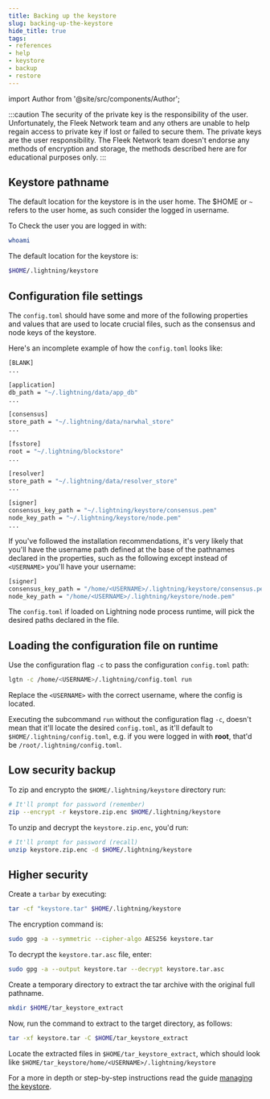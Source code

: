 ```yaml
---
title: Backing up the keystore
slug: backing-up-the-keystore
hide_title: true
tags:
- references
- help
- keystore
- backup
- restore
---
```


<!--
  The following import is intentional (see partial <CheckoutCommitWarning />)
-->
import Author from '@site/src/components/Author';

:::caution
The security of the private key is the responsibility of the user. Unfortunately, the Fleek Network team and any others are unable to help regain access to private key if lost or failed to secure them. The private keys are the user responsibility. The Fleek Network team doesn't endorse any methods of encryption and storage, the methods described here are for educational purposes only.
:::

## Keystore pathname

The default location for the keystore is in the user home. The $HOME or `~` refers to the user home, as such consider the logged in username.

To Check the user you are logged in with:

```sh
whoami
```

The default location for the keystore is:

```sh
$HOME/.lightning/keystore
```

## Configuration file settings

The `config.toml` should have some and more of the following properties and values that are used to locate crucial files, such as the consensus and node keys of the keystore.

Here's an incomplete example of how the `config.toml` looks like:

```sh
[BLANK]
...

[application]
db_path = "~/.lightning/data/app_db"
...

[consensus]
store_path = "~/.lightning/data/narwhal_store"
...

[fsstore]
root = "~/.lightning/blockstore"
...

[resolver]
store_path = "~/.lightning/data/resolver_store"
...

[signer]
consensus_key_path = "~/.lightning/keystore/consensus.pem"
node_key_path = "~/.lightning/keystore/node.pem"
...
```

If you've followed the installation recommendations, it's very likely that you'll have the username path defined at the base of the pathnames declared in the properties, such as the following except instead of `<USERNAME>` you'll have your username:

```sh
[signer]
consensus_key_path = "/home/<USERNAME>/.lightning/keystore/consensus.pem"
node_key_path = "/home/<USERNAME>/.lightning/keystore/node.pem"
```

The `config.toml` if loaded on Lightning node process runtime, will pick the desired paths declared in the file.

## Loading the configuration file on runtime

Use the configuration flag `-c` to pass the configuration `config.toml` path:

```sh
lgtn -c /home/<USERNAME>/.lightning/config.toml run
```

Replace the `<USERNAME>` with the correct username, where the config is located.

Executing the subcommand `run` without the configuration flag `-c`, doesn't mean that it'll locate the desired `config.toml`, as it'll default to `$HOME/.lightning/config.toml`, e.g. if you were logged in with **root**, that'd be `/root/.lightning/config.toml`.

## Low security backup

To zip and encrypto the `$HOME/.lightning/keystore` directory run:

```sh
# It'll prompt for password (remember)
zip --encrypt -r keystore.zip.enc $HOME/.lightning/keystore
```

To unzip and decrypt the `keystore.zip.enc`, you'd run:

```sh
# It'll prompt for password (recall)
unzip keystore.zip.enc -d $HOME/.lightning/keystore
```

## Higher security

Create a `tarbar` by executing:

```sh
tar -cf "keystore.tar" $HOME/.lightning/keystore
```

The encryption command is:

```sh
sudo gpg -a --symmetric --cipher-algo AES256 keystore.tar
```

To decrypt the `keystore.tar.asc` file, enter:

```sh
sudo gpg -a --output keystore.tar --decrypt keystore.tar.asc
```

Create a temporary directory to extract the tar archive with the original full pathname.

```sh
mkdir $HOME/tar_keystore_extract
```

Now, run the command to extract to the target directory, as follows:

```sh
tar -xf keystore.tar -C $HOME/tar_keystore_extract
```

Locate the extracted files in `$HOME/tar_keystore_extract`, which should look like `$HOME/tar_keystore/home/<USERNAME>/.lightning/keystore`

For a more in depth or step-by-step instructions read the guide [managing the keystore](/guides/Node%20Operators/managing-the-key-store).

<Author
    name="Helder Oliveira"
    image="https://github.com/heldrida.png"
    title="Software Developer + DX"
    url="https://github.com/heldrida"
/>
